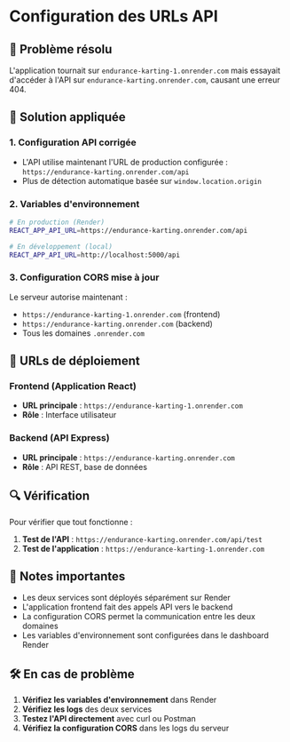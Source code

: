 # Configuration des URLs API

## 🎯 Problème résolu

L'application tournait sur `endurance-karting-1.onrender.com` mais essayait d'accéder à l'API sur `endurance-karting.onrender.com`, causant une erreur 404.

## 🔧 Solution appliquée

### 1. **Configuration API corrigée**
- L'API utilise maintenant l'URL de production configurée : `https://endurance-karting.onrender.com/api`
- Plus de détection automatique basée sur `window.location.origin`

### 2. **Variables d'environnement**
```bash
# En production (Render)
REACT_APP_API_URL=https://endurance-karting.onrender.com/api

# En développement (local)
REACT_APP_API_URL=http://localhost:5000/api
```

### 3. **Configuration CORS mise à jour**
Le serveur autorise maintenant :
- `https://endurance-karting-1.onrender.com` (frontend)
- `https://endurance-karting.onrender.com` (backend)
- Tous les domaines `.onrender.com`

## 🚀 URLs de déploiement

### Frontend (Application React)
- **URL principale** : `https://endurance-karting-1.onrender.com`
- **Rôle** : Interface utilisateur

### Backend (API Express)
- **URL principale** : `https://endurance-karting.onrender.com`
- **Rôle** : API REST, base de données

## 🔍 Vérification

Pour vérifier que tout fonctionne :

1. **Test de l'API** : `https://endurance-karting.onrender.com/api/test`
2. **Test de l'application** : `https://endurance-karting-1.onrender.com`

## 📝 Notes importantes

- Les deux services sont déployés séparément sur Render
- L'application frontend fait des appels API vers le backend
- La configuration CORS permet la communication entre les deux domaines
- Les variables d'environnement sont configurées dans le dashboard Render

## 🛠️ En cas de problème

1. **Vérifiez les variables d'environnement** dans Render
2. **Vérifiez les logs** des deux services
3. **Testez l'API directement** avec curl ou Postman
4. **Vérifiez la configuration CORS** dans les logs du serveur 
